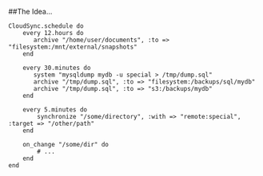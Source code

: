 

##The Idea...

    CloudSync.schedule do
        every 12.hours do
           archive "/home/user/documents", :to => "filesystem:/mnt/external/snapshots"
        end
        
        every 30.minutes do
           system "mysqldump mydb -u special > /tmp/dump.sql"
           archive "/tmp/dump.sql", :to => "filesystem:/backups/sql/mydb"
           archive "/tmp/dump.sql", :to => "s3:/backups/mydb"
        end
        
        every 5.minutes do
            synchronize "/some/directory", :with => "remote:special", :target => "/other/path"
        end
        
        on_change "/some/dir" do
            # ...
        end
    end
